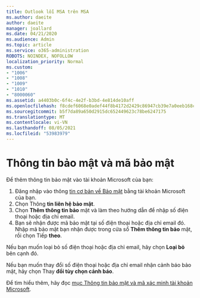 ```yaml
---
title: Outlook lỗi MSA trên MSA
ms.author: daeite
author: daeite
manager: joallard
ms.date: 04/21/2020
ms.audience: Admin
ms.topic: article
ms.service: o365-administration
ROBOTS: NOINDEX, NOFOLLOW
localization_priority: Normal
ms.custom:
- "1006"
- "1008"
- "1009"
- "1010"
- "8000060"
ms.assetid: a4403b0c-6f4c-4e2f-b3bd-4e814de10aff
ms.openlocfilehash: f8cdef6068e0adef44f8b4172d2429c86947cb39e7a0eeb168ca6b4400e8b585
ms.sourcegitcommit: b5f7da89a650d2915dc652449623c78be6247175
ms.translationtype: MT
ms.contentlocale: vi-VN
ms.lasthandoff: 08/05/2021
ms.locfileid: "53983979"
---
```

# <a name="security-info-and-security-codes"></a>Thông tin bảo mật và mã bảo mật

Để thêm thông tin bảo mật vào tài khoản Microsoft của bạn:

1. Đăng nhập vào thông [tin cơ bản về Bảo mật](https://account.microsoft.com/security) bằng tài khoản Microsoft của bạn.
1. Chọn Thông **tin liên hệ bảo mật**.
1. Chọn **Thêm thông tin bảo** mật và làm theo hướng dẫn để nhập số điện thoại hoặc địa chỉ email.
1. Bạn sẽ nhận được mã bảo mật tại số điện thoại hoặc địa chỉ email đó. Nhập mã bảo mật bạn nhận được trong cửa sổ **Thêm thông tin bảo** mật, rồi chọn Tiếp **theo**.

Nếu bạn muốn loại bỏ số điện thoại hoặc địa chỉ email, hãy chọn **Loại bỏ** bên cạnh đó.

Nếu bạn muốn thay đổi số điện thoại hoặc địa chỉ email nhận cảnh báo bảo mật, hãy chọn Thay **đổi tùy chọn cảnh báo**.

Để tìm hiểu thêm, hãy đọc [mục Thông tin bảo mật và mã xác minh tài khoản Microsoft](https://support.microsoft.com/help/12428/).